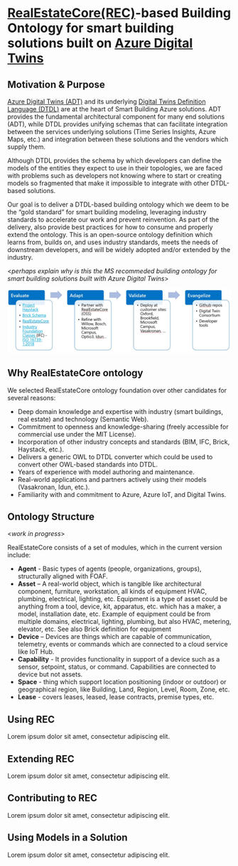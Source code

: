 # [RealEstateCore(REC)](https://www.realestatecore.io/)-based Building Ontology for smart building solutions built on [Azure Digital Twins](https://azure.microsoft.com/en-us/services/digital-twins/)


## Motivation & Purpose

[Azure Digital Twins (ADT)](https://azure.microsoft.com/en-us/services/digital-twins/) and its underlying [Digital Twins Definition Language (DTDL)](https://github.com/Azure/opendigitaltwins-dtdl) are at the heart of Smart Building Azure solutions. ADT provides the fundamental architectural component for many end solutions (ADT), while DTDL provides unifying schemas that can facilitate integration between the services underlying solutions (Time Series Insights, Azure Maps, etc.) and integration between these solutions and the vendors which supply them.

Although DTDL provides the schema by which developers can define the models of the entities they expect to use in their topologies, we are faced with problems such as developers not knowing where to start or creating models so fragmented that make it impossible to integrate with other DTDL-based solutions.

Our goal is to deliver a DTDL-based building ontology which we deem to be the “gold standard” for smart building modeling, leveraging industry standards to accelerate our work and prevent reinvention. As part of the delivery, also provide best practices for how to consume and properly extend the ontology. This is an open-source ontology definition which learns from, builds on, and uses industry standards, meets the needs of downstream developers, and will be widely adopted and/or extended by the industry.

<*perhaps explain why is this the MS recommeded building ontology for smart building solutions built with Azure Digital Twins*>

![Building Ontology](images/BuildingOntologyRoadmap.jpg)

## Why RealEstateCore ontology

We selected RealEstateCore ontology foundation over other candidates for several reasons:
  * Deep domain knowledge and expertise with industry (smart buildings, real estate) and technology (Semantic Web).
  * Commitment to openness and knowledge-sharing (freely accessible for commercial use under the MIT License).
  * Incorporation of other industry concepts and standards (BIM, IFC, Brick, Haystack, etc.).
  * Delivers a generic OWL to DTDL converter which could be used to convert other OWL-based standards into DTDL.
  * Years of experience with model authoring and maintenance.
  * Real-world applications and partners actively using their models (Vasakronan, Idun, etc.).
  * Familiarity with and commitment to Azure, Azure IoT, and Digital Twins.

## Ontology Structure

<*work in progress*>

RealEstateCore consists of a set of modules, which in the current version include:
  * **Agent** - Basic types of agents (people, organizations, groups), structurally aligned with FOAF.
  * **Asset** – A real-world object, which is tangible like architectural component, furniture, workstation, all kinds of equipment HVAC, plumbing, electrical, lighting, etc. Equipment is a type of asset could be anything from a tool, device, kit, apparatus, etc. which has a maker, a model, installation date, etc. Example of equipment could be from multiple domains, electrical, lighting, plumbing, but also HVAC, metering, elevator, etc. See also Brick definition for equipment 
  * **Device** – Devices are things which are capable of communication, telemetry, events or commands which are connected to a cloud service like IoT Hub.
  * **Capability** - It provides functionality in support of a device such as a sensor, setpoint, status, or command. Capabilities are connected to device but not assets. 
  * **Space** - thing which support location positioning (indoor or outdoor) or geographical region, like Building, Land, Region, Level, Room, Zone, etc.
  * **Lease** - covers leases, leased, lease contracts, premise types, etc.


## Using REC

Lorem ipsum dolor sit amet, consectetur adipiscing elit.

## Extending REC

Lorem ipsum dolor sit amet, consectetur adipiscing elit.

## Contributing to REC

Lorem ipsum dolor sit amet, consectetur adipiscing elit.

## Using Models in a Solution

Lorem ipsum dolor sit amet, consectetur adipiscing elit.
